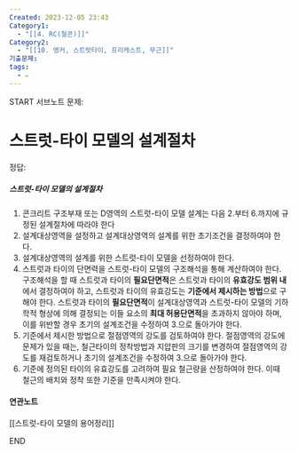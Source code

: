 ```yaml
---
Created: 2023-12-05 23:43
Category1:
  - "[[4. RC(철콘)]]"
Category2:
  - "[[10. 앵커, 스트럿타이, 프리캐스트, 무근]]"
기출문제: 
tags:
  - ✏️
---
```

START
서브노트
문제:  
# 스트럿-타이 모델의 설계절차 

정답: 
##### 스트럿-타이 모델의 설계절차
1. 콘크리트 구조부재 또는 D영역의 스트럿-타이 모델 설계는 다음 2.부터 6.까지에 규정된 설계절차에 따라야 한다
2. 설계대상영역을 설정하고 설계대상영역의 설계를 위한 초기조건을 결정하여야 한다.
3. 설계대상영역의 설계를 위한 스트럿-타이 모델을 선정하여야 한다.
4. 스트럿과 타이의 단면력을 스트럿-타이 모델의 구조해석을 통해 계산하여야 한다.
   구조해석을 할 때 스트럿과 타이의 **필요단면적**은 스트럿과 타이의 **유효강도 범위 내**에서 결정하여야 하고, 스트럿과 타이의 유효강도는 **기준에서 제시하는 방법**으로 구해야 한다. 스트럿과 타이의 **필요단면적**이 설계대상영역과 스트럿-타이 모델의 기하학적 형상에 의해 결정되는 이들 요소의 **최대 허용단면적**을 초과하지 않아야 하며, 이를 위반할 경우 초기의 설계조건을 수정하여 3.으로 돌아가야 한다.
5. 기준에서 제시한 방법으로 절점영역의 강도를 검토하여야 한다. 절점영역의 강도에 문제가 있을 때는, 철근타이의 정착방법과 지압판의 크기를 변경하여 절점영역의 강도를 재검토하거나 초기의 설계조건을 수정하여 3.으로 돌아가야 한다.
6. 기준에 정의된 타이의 유효강도를 고려하여 필요 철근량을 산정하여야 한다. 이때 철근의 배치와 정착 또한 기준을 만족시켜야 한다.

#### 연관노트
[[스트럿-타이 모델의 용어정리]]
<!--ID: 1701787499225-->
END


